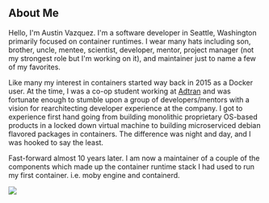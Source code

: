 <!--
**austinvazquez/austinvazquez** is a ✨ _special_ ✨ repository because its `README.md` (this file) appears on your GitHub profile.

Here are some ideas to get you started:

- 🔭 I’m currently working on ...
- 🌱 I’m currently learning ...
- 👯 I’m looking to collaborate on ...
- 🤔 I’m looking for help with ...
- 💬 Ask me about ...
- 📫 How to reach me: ...
- 😄 Pronouns: ...
- ⚡ Fun fact: ...
-->

## About Me

Hello, I'm Austin Vazquez. I'm a software developer in Seattle, Washington primarily focused on container
runtimes. I wear many hats including son, brother, uncle, mentee, scientist, developer, mentor,
project manager (not my strongest role but I'm working on it), and maintainer just to name a few of my
favorites.

Like many my interest in containers started way back in 2015 as a Docker user. At the time, I was a co-op
student working at [Adtran](https://github.com/ADTRAN) and was fortunate enough to stumble upon a group of
developers/mentors with a vision for rearchitecting developer experience at the company. I got to experience
first hand going from building monolithic proprietary OS-based products in a locked down virtual machine to
building microserviced debian flavored packages in containers. The difference was night and day, and I was
hooked to say the least.

Fast-forward almost 10 years later. I am now a maintainer of a couple of the components which made up
the container runtime stack I had used to run my first container. i.e. moby engine and containerd.

<a href="https://www.linkedin.com/in/austin-vazquez">
  <img align="left" src="https://github-readme-stats.vercel.app/api?username=austinvazquez&show_icons=true&hide_border=true&count_private=true&include_all_commits=true" />
</a>

